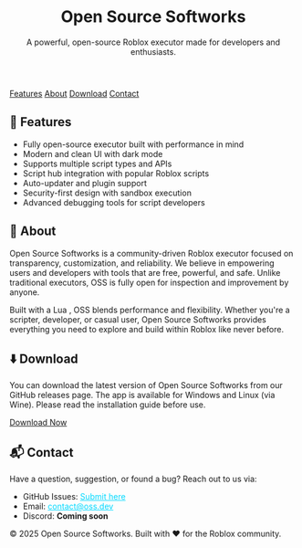 <!DOCTYPE html>
<html lang="en">
<head>
  <meta charset="UTF-8">
  <meta name="viewport" content="width=device-width, initial-scale=1">


</head>
<body>
  <header>
    <h1>Open Source Softworks</h1>
    <p>A powerful, open-source Roblox executor made for developers and enthusiasts.</p>
  </header>

  <nav>
    <a href="#features">Features</a>
    <a href="#about">About</a>
    <a href="#download">Download</a>
    <a href="#contact">Contact</a>
  </nav>

  <section class="features" id="features">
    <h2>🔧 Features</h2>
    <ul>
      <li>Fully open-source executor built with performance in mind</li>
      <li>Modern and clean UI with dark mode</li>
      <li>Supports multiple script types and APIs</li>
      <li>Script hub integration with popular Roblox scripts</li>
      <li>Auto-updater and plugin support</li>
      <li>Security-first design with sandbox execution</li>
      <li>Advanced debugging tools for script developers</li>
    </ul>
  </section>

  <section class="about" id="about">
    <h2>📖 About</h2>
    <p>
      Open Source Softworks is a community-driven Roblox executor focused on transparency,
      customization, and reliability. We believe in empowering users and developers
      with tools that are free, powerful, and safe. Unlike traditional executors, OSS
      is fully open for inspection and improvement by anyone.
    </p>
    <p>
      Built with a Lua , OSS blends performance and flexibility. 
      Whether you're a scripter, developer, or casual user, Open Source Softworks provides 
      everything you need to explore and build within Roblox like never before.
    </p>
  </section>

  <section class="download" id="download">
    <h2>⬇️ Download</h2>
    <p>
      You can download the latest version of Open Source Softworks from our GitHub releases page.
      The app is available for Windows and Linux (via Wine). Please read the installation guide before use.
    </p>
    <a class="button" href="https://github.com/yourusername/opensourcesoftworks/releases">Download Now</a>
  </section>

  <section class="contact" id="contact">
    <h2>📬 Contact</h2>
    <p>
      Have a question, suggestion, or found a bug? Reach out to us via:
    </p>
    <ul>
      <li>GitHub Issues: <a href="https://github.com/yourusername/opensourcesoftworks/issues" style="color: #00d9ff;">Submit here</a></li>
      <li>Email: <a href="mailto:contact@oss.dev" style="color: #00d9ff;">contact@oss.dev</a></li>
      <li>Discord: <strong>Coming soon</strong></li>
    </ul>
  </section>

  <footer>
    &copy; 2025 Open Source Softworks. Built with ❤️ for the Roblox community.
  </footer>
</body>
</html>
